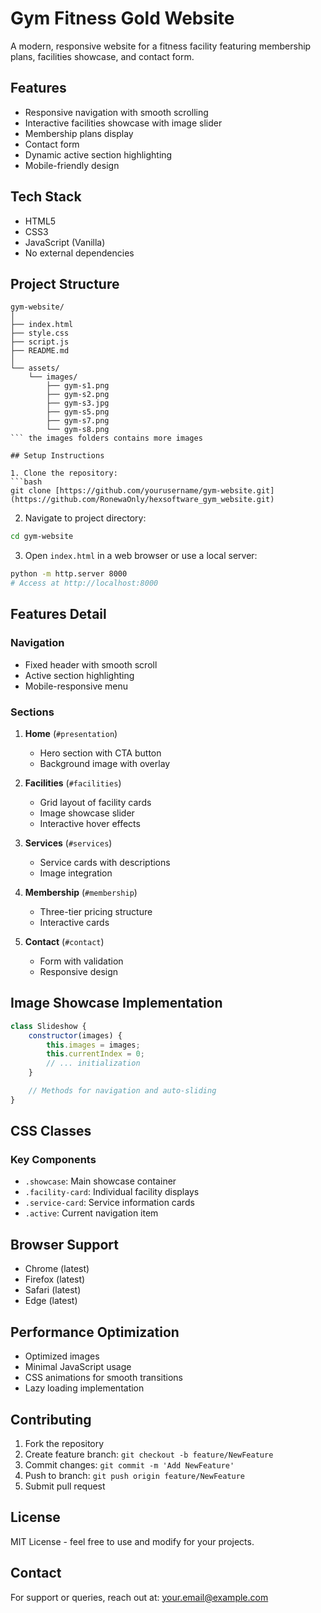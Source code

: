# Gym Fitness Gold Website

A modern, responsive website for a fitness facility featuring membership plans, facilities showcase, and contact form.

## Features

- Responsive navigation with smooth scrolling
- Interactive facilities showcase with image slider
- Membership plans display
- Contact form
- Dynamic active section highlighting
- Mobile-friendly design

## Tech Stack

- HTML5
- CSS3
- JavaScript (Vanilla)
- No external dependencies

## Project Structure

```
gym-website/
│
├── index.html
├── style.css
├── script.js
├── README.md
│
└── assets/
    └── images/
        ├── gym-s1.png
        ├── gym-s2.png
        ├── gym-s3.jpg
        ├── gym-s5.png
        ├── gym-s7.png
        └── gym-s8.png
``` the images folders contains more images

## Setup Instructions

1. Clone the repository:
```bash
git clone [https://github.com/yourusername/gym-website.git](https://github.com/RonewaOnly/hexsoftware_gym_website.git)
```

2. Navigate to project directory:
```bash
cd gym-website
```

3. Open `index.html` in a web browser or use a local server:
```bash
python -m http.server 8000
# Access at http://localhost:8000
```

## Features Detail

### Navigation
- Fixed header with smooth scroll
- Active section highlighting
- Mobile-responsive menu

### Sections
1. **Home** (`#presentation`)
   - Hero section with CTA button
   - Background image with overlay

2. **Facilities** (`#facilities`)
   - Grid layout of facility cards
   - Image showcase slider
   - Interactive hover effects

3. **Services** (`#services`)
   - Service cards with descriptions
   - Image integration

4. **Membership** (`#membership`)
   - Three-tier pricing structure
   - Interactive cards

5. **Contact** (`#contact`)
   - Form with validation
   - Responsive design

## Image Showcase Implementation

```javascript
class Slideshow {
    constructor(images) {
        this.images = images;
        this.currentIndex = 0;
        // ... initialization
    }

    // Methods for navigation and auto-sliding
}
```

## CSS Classes

### Key Components
- `.showcase`: Main showcase container
- `.facility-card`: Individual facility displays
- `.service-card`: Service information cards
- `.active`: Current navigation item

## Browser Support

- Chrome (latest)
- Firefox (latest)
- Safari (latest)
- Edge (latest)

## Performance Optimization

- Optimized images
- Minimal JavaScript usage
- CSS animations for smooth transitions
- Lazy loading implementation

## Contributing

1. Fork the repository
2. Create feature branch: `git checkout -b feature/NewFeature`
3. Commit changes: `git commit -m 'Add NewFeature'`
4. Push to branch: `git push origin feature/NewFeature`
5. Submit pull request

## License

MIT License - feel free to use and modify for your projects.

## Contact

For support or queries, reach out at: your.email@example.com
